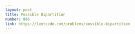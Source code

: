 ```yaml
---
layout: post
title: Possible Bipartition
number: 886
link: https://leetcode.com/problems/possible-bipartition
---
```

